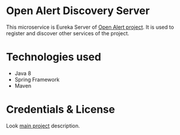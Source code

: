 # Open Alert Discovery Server
This microservice is Eureka Server of [Open Alert project](https://github.com/users/KhanIvan/projects/1). It is used to 
register and discover other services of the project.

# Technologies used
* Java 8
* Spring Framework
* Maven

# Credentials & License
Look [main project](https://github.com/users/KhanIvan/projects/1) description.
